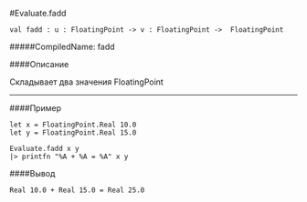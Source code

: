 #Evaluate.fadd

	val fadd : u : FloatingPoint -> v : FloatingPoint ->  FloatingPoint


#####CompiledName: fadd


####Описание
	
Складывает два значения FloatingPoint

----------

####Пример

    let x = FloatingPoint.Real 10.0
    let y = FloatingPoint.Real 15.0
    
    Evaluate.fadd x y 
    |> printfn "%A + %A = %A" x y 

####Вывод

    Real 10.0 + Real 15.0 = Real 25.0



